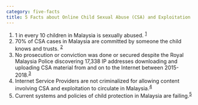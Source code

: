 ```yaml
---
category: five-facts
title: 5 Facts about Online Child Sexual Abuse (CSA) and Exploitation
---
```


1.  1 in every 10 children in Malaysia is sexually abused. <sup><a href='#fn-1'>1</a></sup>
2.  70% of CSA cases in Malaysia are committed by someone the child knows and trusts. <sup><a href='#fn-2'>2</a></sup>
3.  No prosecution or conviction was done or secured despite the Royal Malaysia Police discovering 17,338 IP addresses downloading and uploading CSA material from and on to the Internet between 2015-2018.<sup><a href='#fn-3'>3</a></sup>
4.  Internet Service Providers are not criminalized for allowing content involving CSA and exploitation to circulate in Malaysia.<sup><a href='#fn-4'>4</a></sup>
5.  Current systems and policies of child protection in Malaysia are failing.<sup><a href='#fn-5'>5</a></sup>


